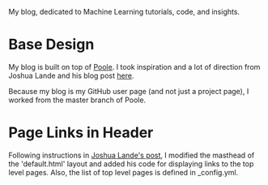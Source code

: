 My blog, dedicated to Machine Learning tutorials, code, and insights.

Base Design
===========
My blog is built on top of [Poole][poole_repo]. I took inspiration and a lot of direction from Joshua Lande and his blog post [here][jl_poole].

Because my blog is my GitHub user page (and not just a project page), I worked from the master branch of Poole.

Page Links in Header
====================
Following instructions in [Joshua Lande's post][jl_poole], I modified the masthead of the 'default.html' layout and added his code for displaying links to the top level pages. Also, the list of top level pages is defined in _config.yml.

[poole_repo]: https://github.com/poole/poole "Poole repository on GitHub"
[jl_poole]: http://joshualande.com/jekyll-github-pages-poole/ "Joshua Lande's blog post on Jekyll with Poole"
